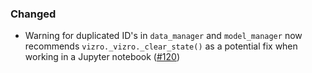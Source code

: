 <!--
A new scriv changelog fragment.

Uncomment the section that is right (remove the HTML comment wrapper).
-->

<!--
### Removed

- A bullet item for the Removed category.

-->
<!--
### Added

- A bullet item for the Added category.

-->

### Changed

- Warning for duplicated ID's in `data_manager` and `model_manager` now recommends `vizro._vizro._clear_state()` as a potential fix when working in a Jupyter notebook ([#120](https://github.com/mckinsey/vizro/pull/120))

<!--
### Deprecated

- A bullet item for the Deprecated category.

-->
<!--
### Fixed

- A bullet item for the Fixed category.


<!--
### Security

- A bullet item for the Security category.

-->
